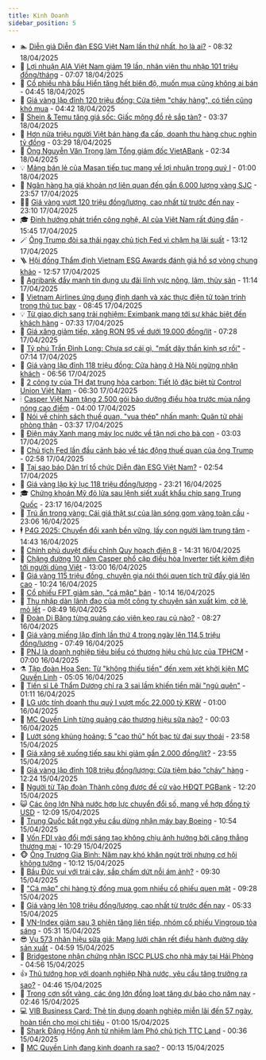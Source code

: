 ```yaml
---
title: Kinh Doanh
sidebar_position: 5
---
```


<!-- dantri-kinh-doanh:START -->
- 🏊 [Diễn giả Diễn đàn ESG Việt Nam lần thứ nhất, họ là ai?](https://dantri.com.vn/kinh-doanh/dien-gia-dien-dan-esg-viet-nam-lan-thu-nhat-ho-la-ai-20250418133648707.htm) - 08:32 18/04/2025
- 🦆 [Lợi nhuận AIA Việt Nam giảm 19 lần, nhân viên thu nhập 101 triệu đồng/tháng](https://dantri.com.vn/kinh-doanh/loi-nhuan-aia-viet-nam-giam-19-lan-nhan-vien-thu-nhap-101-trieu-dongthang-20250418132523612.htm) - 07:07 18/04/2025
- 🦄 [Cổ phiếu nhà bầu Hiển tăng hết biên độ, muốn mua cũng không ai bán](https://dantri.com.vn/kinh-doanh/co-phieu-nha-bau-hien-tang-het-bien-do-muon-mua-cung-khong-ai-ban-20250418113826927.htm) - 04:45 18/04/2025
- 🌝 [Giá vàng lập đỉnh 120 triệu đồng: Cửa tiệm &quot;cháy hàng&quot;, có tiền cũng khó mua](https://dantri.com.vn/kinh-doanh/gia-vang-lap-dinh-120-trieu-dong-cua-tiem-chay-hang-co-tien-cung-kho-mua-20250418111824721.htm) - 04:42 18/04/2025
- 💃 [Shein &amp; Temu tăng giá sốc: Giấc mộng đồ rẻ sắp tàn?](https://dantri.com.vn/kinh-doanh/shein-temu-tang-gia-soc-giac-mong-do-re-sap-tan-20250418091306908.htm) - 03:37 18/04/2025
- 🦏 [Hơn nửa triệu người Việt bán hàng đa cấp, doanh thu hàng chục nghìn tỷ đồng](https://dantri.com.vn/kinh-doanh/hon-nua-trieu-nguoi-viet-ban-hang-da-cap-doanh-thu-hang-chuc-nghin-ty-dong-20250417233621369.htm) - 03:29 18/04/2025
- 🦩 [Ông Nguyễn Văn Trọng làm Tổng giám đốc VietABank](https://dantri.com.vn/kinh-doanh/ong-nguyen-van-trong-lam-tong-giam-doc-vietabank-20250418092603459.htm) - 02:34 18/04/2025
- 💡 [Mảng bán lẻ của Masan tiếp tục mang về lợi nhuận trong quý I](https://dantri.com.vn/kinh-doanh/mang-ban-le-cua-masan-tiep-tuc-mang-ve-loi-nhuan-trong-quy-i-20250417182536813.htm) - 01:00 18/04/2025
- 🌊 [Ngân hàng hạ giá khoản nợ liên quan đến gần 6.000 lượng vàng SJC](https://dantri.com.vn/kinh-doanh/ngan-hang-ha-gia-khoan-no-lien-quan-den-gan-6000-luong-vang-sjc-20250417230751598.htm) - 23:57 17/04/2025
- 🧑‍💻 [Giá vàng vượt 120 triệu đồng/lượng, cao nhất từ trước đến nay](https://dantri.com.vn/kinh-doanh/gia-vang-vuot-120-trieu-dongluong-cao-nhat-tu-truoc-den-nay-20250417224045795.htm) - 23:10 17/04/2025
- 🎓 [Định hướng phát triển công nghệ, AI của Việt Nam rất đúng đắn](https://dantri.com.vn/kinh-doanh/dinh-huong-phat-trien-cong-nghe-ai-cua-viet-nam-rat-dung-dan-20250417184609145.htm) - 15:45 17/04/2025
- 🪄 [Ông Trump đòi sa thải ngay chủ tịch Fed vì chậm hạ lãi suất](https://dantri.com.vn/kinh-doanh/ong-trump-doi-sa-thai-ngay-chu-tich-fed-vi-cham-ha-lai-suat-20250417200650543.htm) - 13:12 17/04/2025
- 🪜 [Hội đồng Thẩm định Vietnam ESG Awards đánh giá hồ sơ vòng chung khảo](https://dantri.com.vn/kinh-doanh/hoi-dong-tham-dinh-vietnam-esg-awards-danh-gia-ho-so-vong-chung-khao-20250417152904177.htm) - 12:57 17/04/2025
- 🦄 [Agribank đẩy mạnh tín dụng ưu đãi lĩnh vực nông, lâm, thủy sản](https://dantri.com.vn/kinh-doanh/agribank-day-manh-tin-dung-uu-dai-linh-vuc-nong-lam-thuy-san-20250417171906168.htm) - 11:14 17/04/2025
- 💯 [Vietnam Airlines ứng dụng định danh và xác thực điện tử toàn trình trong thủ tục bay](https://dantri.com.vn/kinh-doanh/vietnam-airlines-ung-dung-dinh-danh-va-xac-thuc-dien-tu-toan-trinh-trong-thu-tuc-bay-20250417153855505.htm) - 08:45 17/04/2025
- 💡 [Từ giao dịch sang trải nghiệm: Eximbank mang tới sự khác biệt đến khách hàng](https://dantri.com.vn/kinh-doanh/tu-giao-dich-sang-trai-nghiem-eximbank-mang-toi-su-khac-biet-den-khach-hang-20250417142337665.htm) - 07:33 17/04/2025
- 🧰 [Giá xăng giảm tiếp, xăng RON 95 về dưới 19.000 đồng/lít](https://dantri.com.vn/kinh-doanh/gia-xang-giam-tiep-xang-ron-95-ve-duoi-19000-donglit-20250417142708926.htm) - 07:28 17/04/2025
- 🎊 [Tỷ phú Trần Đình Long: Chưa sợ cái gì, &quot;mất dây thần kinh sợ rồi&quot;](https://dantri.com.vn/kinh-doanh/ty-phu-tran-dinh-long-chua-so-cai-gi-mat-day-than-kinh-so-roi-20250417113256672.htm) - 07:14 17/04/2025
- 🔭 [Giá vàng lập đỉnh 118 triệu đồng: Cửa hàng ở Hà Nội ngừng nhận khách](https://dantri.com.vn/kinh-doanh/gia-vang-lap-dinh-118-trieu-dong-cua-hang-o-ha-noi-ngung-nhan-khach-20250417125742925.htm) - 06:56 17/04/2025
- 💼 [2 công ty của TH đạt trung hòa carbon: Tiết lộ đặc biệt từ Control Union Việt Nam](https://dantri.com.vn/kinh-doanh/2-cong-ty-cua-th-dat-trung-hoa-carbon-tiet-lo-dac-biet-tu-control-union-viet-nam-20250417110817623.htm) - 06:30 17/04/2025
- 🕯 [Casper Việt Nam tặng 2.500 gói bảo dưỡng điều hòa trước mùa nắng nóng cao điểm](https://dantri.com.vn/kinh-doanh/casper-viet-nam-tang-2500-goi-bao-duong-dieu-hoa-truoc-mua-nang-nong-cao-diem-20250416163341116.htm) - 04:00 17/04/2025
- 🫣 [Nói về chính sách thuế quan, &quot;vua thép&quot; nhấn mạnh: Quân tử phải phòng thân](https://dantri.com.vn/kinh-doanh/noi-ve-chinh-sach-thue-quan-vua-thep-nhan-manh-quan-tu-phai-phong-than-20250417010256716.htm) - 03:37 17/04/2025
- 🤠 [Điện máy Xanh mang máy lọc nước về tận nơi cho bà con](https://dantri.com.vn/kinh-doanh/dien-may-xanh-mang-may-loc-nuoc-ve-tan-noi-cho-ba-con-20250417095828449.htm) - 03:03 17/04/2025
- 🌈 [Chủ tịch Fed lần đầu cảnh báo về tác động thuế quan của ông Trump](https://dantri.com.vn/kinh-doanh/chu-tich-fed-lan-dau-canh-bao-ve-tac-dong-thue-quan-cua-ong-trump-20250417094506975.htm) - 02:58 17/04/2025
- 🦅 [Tại sao báo Dân trí tổ chức Diễn đàn ESG Việt Nam?](https://dantri.com.vn/kinh-doanh/tai-sao-bao-dan-tri-to-chuc-dien-dan-esg-viet-nam-20250411102816432.htm) - 02:54 17/04/2025
- 🌁 [Giá vàng lập kỷ lục 118 triệu đồng/lượng](https://dantri.com.vn/kinh-doanh/gia-vang-lap-ky-luc-118-trieu-dongluong-20250416234123107.htm) - 23:21 16/04/2025
- 🎓 [Chứng khoán Mỹ đỏ lửa sau lệnh siết xuất khẩu chip sang Trung Quốc](https://dantri.com.vn/kinh-doanh/chung-khoan-my-do-lua-sau-lenh-siet-xuat-khau-chip-sang-trung-quoc-20250416234739560.htm) - 23:17 16/04/2025
- 📝 [Trú ẩn trong vàng: Cái giá thật sự của làn sóng gom vàng toàn cầu](https://dantri.com.vn/kinh-doanh/tru-an-trong-vang-cai-gia-that-su-cua-lan-song-gom-vang-toan-cau-20250416102839502.htm) - 23:06 16/04/2025
- 🕴 [P4G 2025: Chuyển đổi xanh bền vững, lấy con người làm trung tâm](https://dantri.com.vn/kinh-doanh/p4g-2025-chuyen-doi-xanh-ben-vung-lay-con-nguoi-lam-trung-tam-20250416175053363.htm) - 14:43 16/04/2025
- 🧰 [Chính phủ duyệt điều chỉnh Quy hoạch điện 8](https://dantri.com.vn/kinh-doanh/chinh-phu-duyet-dieu-chinh-quy-hoach-dien-8-20250416210826134.htm) - 14:31 16/04/2025
- 🤖 [Chặng đường 10 năm Casper phổ cập điều hòa Inverter tiết kiệm điện tới người dùng Việt](https://dantri.com.vn/kinh-doanh/chang-duong-10-nam-casper-pho-cap-dieu-hoa-inverter-tiet-kiem-dien-toi-nguoi-dung-viet-20250416170033269.htm) - 13:00 16/04/2025
- 🤠 [Giá vàng 115 triệu đồng, chuyên gia nói thói quen tích trữ đẩy giá lên cao](https://dantri.com.vn/kinh-doanh/gia-vang-115-trieu-dong-chuyen-gia-noi-thoi-quen-tich-tru-day-gia-len-cao-20250416164650345.htm) - 10:24 16/04/2025
- 🌮 [Cổ phiếu FPT giảm sàn, &quot;cá mập&quot; bán](https://dantri.com.vn/kinh-doanh/co-phieu-fpt-giam-san-ca-map-ban-20250416154805771.htm) - 10:14 16/04/2025
- 🦄 [Thu nhập dàn lãnh đạo của một công ty chuyên sản xuất kìm, cờ lê, mỏ lết](https://dantri.com.vn/kinh-doanh/thu-nhap-dan-lanh-dao-cua-mot-cong-ty-chuyen-san-xuat-kim-co-le-mo-let-20250416115325219.htm) - 08:49 16/04/2025
- 👺 [Đoàn Di Băng từng quảng cáo viên kẹo rau củ nào?](https://dantri.com.vn/kinh-doanh/doan-di-bang-tung-quang-cao-vien-keo-rau-cu-nao-20250416135332824.htm) - 08:27 16/04/2025
- 🤗 [Giá vàng miếng lập đỉnh lần thứ 4 trong ngày lên 114,5 triệu đồng/lượng](https://dantri.com.vn/kinh-doanh/gia-vang-mieng-lap-dinh-lan-thu-4-trong-ngay-len-1145-trieu-dongluong-20250416065956455.htm) - 07:49 16/04/2025
- 💪 [PNJ là doanh nghiệp tiêu biểu có thương hiệu chủ lực của TPHCM](https://dantri.com.vn/kinh-doanh/pnj-la-doanh-nghiep-tieu-bieu-co-thuong-hieu-chu-luc-cua-tphcm-20250416120738409.htm) - 07:00 16/04/2025
- ⚗️ [Tập đoàn Hoa Sen: Từ &quot;không thiếu tiền&quot; đến xem xét khởi kiện MC Quyền Linh](https://dantri.com.vn/kinh-doanh/tap-doan-hoa-sen-tu-khong-thieu-tien-den-xem-xet-khoi-kien-mc-quyen-linh-20250416093455083.htm) - 05:05 16/04/2025
- 🧠 [Tiến sĩ Lê Thẩm Dương chỉ ra 3 sai lầm khiến tiền mãi &quot;ngủ quên&quot;](https://dantri.com.vn/kinh-doanh/tien-si-le-tham-duong-chi-ra-3-sai-lam-khien-tien-mai-ngu-quen-20250416080439524.htm) - 01:11 16/04/2025
- 🗽 [LG ước tính doanh thu quý I vượt mốc 22.000 tỷ KRW](https://dantri.com.vn/kinh-doanh/lg-uoc-tinh-doanh-thu-quy-i-vuot-moc-22000-ty-krw-20250415165022341.htm) - 01:00 16/04/2025
- 🫣 [MC Quyền Linh từng quảng cáo thương hiệu sữa nào?](https://dantri.com.vn/kinh-doanh/mc-quyen-linh-tung-quang-cao-thuong-hieu-sua-nao-20250416013455987.htm) - 00:03 16/04/2025
- 🫣 [Lướt sóng khủng hoảng: 5 &quot;cao thủ&quot; hốt bạc từ đại suy thoái](https://dantri.com.vn/kinh-doanh/luot-song-khung-hoang-5-cao-thu-hot-bac-tu-dai-suy-thoai-20250415082932044.htm) - 23:58 15/04/2025
- 🫣 [Giá xăng sẽ xuống tiếp sau khi giảm gần 2.000 đồng/lít?](https://dantri.com.vn/kinh-doanh/gia-xang-se-xuong-tiep-sau-khi-giam-gan-2000-donglit-20250415224656098.htm) - 23:55 15/04/2025
- 💂 [Giá vàng lập đỉnh 108 triệu đồng/lượng: Cửa tiệm báo &quot;cháy&quot; hàng](https://dantri.com.vn/kinh-doanh/gia-vang-lap-dinh-108-trieu-dongluong-cua-tiem-bao-chay-hang-20250415172449637.htm) - 12:24 15/04/2025
- 💫 [Người từ Tập đoàn Thành công được đề cử vào HĐQT PGBank](https://dantri.com.vn/kinh-doanh/nguoi-tu-tap-doan-thanh-cong-duoc-de-cu-vao-hdqt-pgbank-20250415175310506.htm) - 12:20 15/04/2025
- 😺 [Các ông lớn Nhà nước hợp lực chuyển đổi số, mang về hợp đồng tỷ USD](https://dantri.com.vn/kinh-doanh/cac-ong-lon-nha-nuoc-hop-luc-chuyen-doi-so-mang-ve-hop-dong-ty-usd-20250415152721972.htm) - 12:09 15/04/2025
- 🦆 [Trung Quốc bất ngờ yêu cầu dừng nhận máy bay Boeing](https://dantri.com.vn/kinh-doanh/trung-quoc-bat-ngo-yeu-cau-dung-nhan-may-bay-boeing-20250415172858598.htm) - 10:54 15/04/2025
- 👀 [Vốn FDI vào đổi mới sáng tạo không chịu ảnh hưởng bởi căng thẳng thương mại](https://dantri.com.vn/kinh-doanh/von-fdi-vao-doi-moi-sang-tao-khong-chiu-anh-huong-boi-cang-thang-thuong-mai-20250415162700606.htm) - 10:29 15/04/2025
- 🐵 [Ông Trương Gia Bình: Năm nay khó khăn ngút trời nhưng cơ hội không tưởng](https://dantri.com.vn/kinh-doanh/ong-truong-gia-binh-nam-nay-kho-khan-ngut-troi-nhung-co-hoi-khong-tuong-20250415164706224.htm) - 10:12 15/04/2025
- 🤖 [Bầu Đức vui với trái cây, sắp chấm dứt nỗi ám ảnh?](https://dantri.com.vn/kinh-doanh/bau-duc-vui-voi-trai-cay-sap-cham-dut-noi-am-anh-20250415162648897.htm) - 09:30 15/04/2025
- 💂 [&quot;Cá mập&quot; chi hàng tỷ đồng mua gom nhiều cổ phiếu quen mặt](https://dantri.com.vn/kinh-doanh/ca-map-chi-hang-ty-dong-mua-gom-nhieu-co-phieu-quen-mat-20250415153656135.htm) - 09:28 15/04/2025
- 🦆 [Giá vàng lên 108 triệu đồng/lượng, cao nhất từ trước đến nay](https://dantri.com.vn/kinh-doanh/gia-vang-len-108-trieu-dongluong-cao-nhat-tu-truoc-den-nay-20250415001053737.htm) - 05:33 15/04/2025
- 🦅 [VN-Index giảm sau 3 phiên tăng liên tiếp, nhóm cổ phiếu Vingroup tỏa sáng](https://dantri.com.vn/kinh-doanh/vn-index-giam-sau-3-phien-tang-lien-tiep-nhom-co-phieu-vingroup-toa-sang-20250415120318560.htm) - 05:31 15/04/2025
- 😎 [Vụ 573 nhãn hiệu sữa giả: Mạng lưới chân rết điều hành đường dây sản xuất](https://dantri.com.vn/kinh-doanh/vu-573-nhan-hieu-sua-gia-mang-luoi-chan-ret-dieu-hanh-duong-day-san-xuat-20250415112805213.htm) - 04:59 15/04/2025
- 🐎 [Bridgestone nhận chứng nhận ISCC PLUS cho nhà máy tại Hải Phòng](https://dantri.com.vn/kinh-doanh/bridgestone-nhan-chung-nhan-iscc-plus-cho-nha-may-tai-hai-phong-20250415114122558.htm) - 04:56 15/04/2025
- 👍 [Thủ tướng họp với doanh nghiệp Nhà nước, yêu cầu tăng trưởng ra sao?](https://dantri.com.vn/kinh-doanh/thu-tuong-hop-voi-doanh-nghiep-nha-nuoc-yeu-cau-tang-truong-ra-sao-20250415101642740.htm) - 04:46 15/04/2025
- 🦒 [Trong cơn sốt vàng, các ông lớn đồng loạt tăng dự báo cho năm nay](https://dantri.com.vn/kinh-doanh/trong-con-sot-vang-cac-ong-lon-dong-loat-tang-du-bao-cho-nam-nay-20250415090232792.htm) - 02:46 15/04/2025
- 💻 [VIB Business Card: Thẻ tín dụng doanh nghiệp miễn lãi đến 57 ngày, hoàn tiền cho mọi chi tiêu](https://dantri.com.vn/kinh-doanh/vib-business-card-the-tin-dung-doanh-nghiep-mien-lai-den-57-ngay-hoan-tien-cho-moi-chi-tieu-20250414160618982.htm) - 01:00 15/04/2025
- 👺 [Shark Đặng Hồng Anh từ nhiệm làm Phó chủ tịch TTC Land](https://dantri.com.vn/kinh-doanh/shark-dang-hong-anh-tu-nhiem-lam-pho-chu-tich-ttc-land-20250415065121941.htm) - 00:36 15/04/2025
- 🧐 [MC Quyền Linh đang kinh doanh ra sao?](https://dantri.com.vn/kinh-doanh/mc-quyen-linh-dang-kinh-doanh-ra-sao-20250415070051113.htm) - 00:13 15/04/2025<!-- dantri-kinh-doanh:END -->
